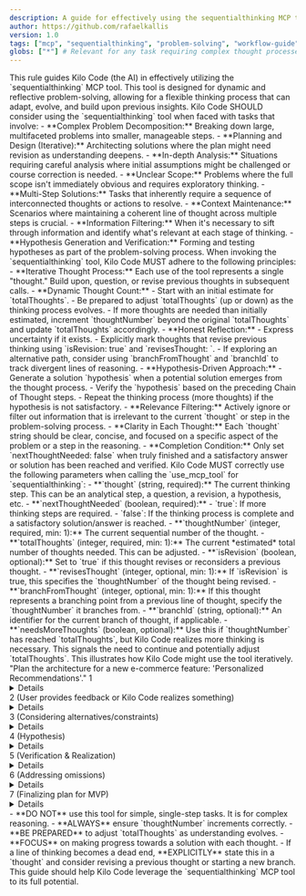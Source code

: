 ```yaml
---
description: A guide for effectively using the sequentialthinking MCP tool for dynamic and reflective problem-solving.
author: https://github.com/rafaelkallis
version: 1.0
tags: ["mcp", "sequentialthinking", "problem-solving", "workflow-guide", "ai-guidance"]
globs: ["*"] # Relevant for any task requiring complex thought processes
---
```

<sequential-thinking-guide>
<title>Guide to Using the `sequentialthinking` MCP Tool</title>

<objective>
This rule guides Kilo Code (the AI) in effectively utilizing the `sequentialthinking` MCP tool. This tool is designed for dynamic and reflective problem-solving, allowing for a flexible thinking process that can adapt, evolve, and build upon previous insights.
</objective>

<when-to-use>
<title>When to Use the `sequentialthinking` Tool</title>
<description>Kilo Code SHOULD consider using the `sequentialthinking` tool when faced with tasks that involve:</description>
<use-cases>
- **Complex Problem Decomposition:** Breaking down large, multifaceted problems into smaller, manageable steps.
- **Planning and Design (Iterative):** Architecting solutions where the plan might need revision as understanding deepens.
- **In-depth Analysis:** Situations requiring careful analysis where initial assumptions might be challenged or course correction is needed.
- **Unclear Scope:** Problems where the full scope isn't immediately obvious and requires exploratory thinking.
- **Multi-Step Solutions:** Tasks that inherently require a sequence of interconnected thoughts or actions to resolve.
- **Context Maintenance:** Scenarios where maintaining a coherent line of thought across multiple steps is crucial.
- **Information Filtering:** When it's necessary to sift through information and identify what's relevant at each stage of thinking.
- **Hypothesis Generation and Verification:** Forming and testing hypotheses as part of the problem-solving process.
</use-cases>
</when-to-use>

<core-principles>
<title>Core Principles for Using `sequentialthinking`</title>
<description>When invoking the `sequentialthinking` tool, Kilo Code MUST adhere to the following principles:</description>
<principles>
- **Iterative Thought Process:** Each use of the tool represents a single "thought." Build upon, question, or revise previous thoughts in subsequent calls.
- **Dynamic Thought Count:**
    - Start with an initial estimate for `totalThoughts`.
    - Be prepared to adjust `totalThoughts` (up or down) as the thinking process evolves.
    - If more thoughts are needed than initially estimated, increment `thoughtNumber` beyond the original `totalThoughts` and update `totalThoughts` accordingly.
- **Honest Reflection:**
    - Express uncertainty if it exists.
    - Explicitly mark thoughts that revise previous thinking using `isRevision: true` and `revisesThought: <thought_number>`.
    - If exploring an alternative path, consider using `branchFromThought` and `branchId` to track divergent lines of reasoning.
- **Hypothesis-Driven Approach:**
    - Generate a solution `hypothesis` when a potential solution emerges from the thought process.
    - Verify the `hypothesis` based on the preceding Chain of Thought steps.
    - Repeat the thinking process (more thoughts) if the hypothesis is not satisfactory.
- **Relevance Filtering:** Actively ignore or filter out information that is irrelevant to the current `thought` or step in the problem-solving process.
- **Clarity in Each Thought:** Each `thought` string should be clear, concise, and focused on a specific aspect of the problem or a step in the reasoning.
- **Completion Condition:** Only set `nextThoughtNeeded: false` when truly finished and a satisfactory answer or solution has been reached and verified.
</principles>
</core-principles>

<parameters>
<title>Parameters of the `sequentialthinking` Tool</title>
<description>Kilo Code MUST correctly use the following parameters when calling the `use_mcp_tool` for `sequentialthinking`:</description>
<parameter-list>
- **`thought` (string, required):** The current thinking step. This can be an analytical step, a question, a revision, a hypothesis, etc.
- **`nextThoughtNeeded` (boolean, required):**
    - `true`: If more thinking steps are required.
    - `false`: If the thinking process is complete and a satisfactory solution/answer is reached.
- **`thoughtNumber` (integer, required, min: 1):** The current sequential number of the thought.
- **`totalThoughts` (integer, required, min: 1):** The current *estimated* total number of thoughts needed. This can be adjusted.
- **`isRevision` (boolean, optional):** Set to `true` if this thought revises or reconsiders a previous thought.
- **`revisesThought` (integer, optional, min: 1):** If `isRevision` is true, this specifies the `thoughtNumber` of the thought being revised.
- **`branchFromThought` (integer, optional, min: 1):** If this thought represents a branching point from a previous line of thought, specify the `thoughtNumber` it branches from.
- **`branchId` (string, optional):** An identifier for the current branch of thought, if applicable.
- **`needsMoreThoughts` (boolean, optional):** Use this if `thoughtNumber` has reached `totalThoughts`, but Kilo Code realizes more thinking is necessary. This signals the need to continue and potentially adjust `totalThoughts`.
</parameter-list>
</parameters>

<workflow-example>
<title>Workflow Example (Conceptual)</title>
<description>This illustrates how Kilo Code might use the tool iteratively.</description>
<user-task> "Plan the architecture for a new e-commerce feature: 'Personalized Recommendations'."</user-task>
<internal-process>
<title>Kilo Code's Internal Process using `sequentialthinking`</title>
<step>
<thought-number>1</thought-number>
<details>
- `thought`: "Initial approach: Identify key components for personalized recommendations. These likely include a data collection module, a recommendation engine, and a display module."
- `nextThoughtNeeded`: true
- `thoughtNumber`: 1
- `totalThoughts`: 5 (initial estimate)
</details>
</step>
<step>
<thought-number>2</thought-number>
<description>(User provides feedback or Kilo Code realizes something)</description>
<details>
- `thought`: "Refining components: Data collection needs to capture user behavior (views, purchases, ratings). The engine might use collaborative filtering. Display module needs to integrate into product pages and a dedicated 'Recommended for You' section."
- `nextThoughtNeeded`: true
- `thoughtNumber`: 2
- `totalThoughts`: 5
</details>
</step>
<step>
<thought-number>3</thought-number>
<description>(Considering alternatives/constraints)</description>
<details>
- `thought`: "Constraint: Real-time vs. batch processing for recommendations. Real-time offers better UX but is more complex. Batch might be a good MVP. Let's assume batch for MVP to simplify."
- `nextThoughtNeeded`: true
- `thoughtNumber`: 3
- `totalThoughts`: 5
</details>
</step>
<step>
<thought-number>4</thought-number>
<description>(Hypothesis)</description>
<details>
- `thought`: "Hypothesis: A batch-processed collaborative filtering engine, with data collected from user interaction logs, displayed on product pages and a dedicated section, is a viable MVP architecture."
- `nextThoughtNeeded`: true
- `thoughtNumber`: 4
- `totalThoughts`: 5
</details>
</step>
<step>
<thought-number>5</thought-number>
<description>(Verification & Realization)</description>
<details>
- `thought`: "Verification: The hypothesis covers core aspects. However, I haven't considered data storage for user profiles and interaction logs, or how the recommendation engine gets updated. More thoughts needed."
- `nextThoughtNeeded`: true
- `thoughtNumber`: 5
- `totalThoughts`: 7 (revised estimate)
- `needsMoreThoughts`: true
</details>
</step>
<step>
<thought-number>6</thought-number>
<description>(Addressing omissions)</description>
<details>
- `thought`: "Addressing data storage: A NoSQL database (e.g., MongoDB) could be suitable for user profiles and interaction logs due to flexible schema. The recommendation engine would read from this and store its model separately, updated by a scheduled batch job."
- `nextThoughtNeeded`: true
- `thoughtNumber`: 6
- `totalThoughts`: 7
</details>
</step>
<step>
<thought-number>7</thought-number>
<description>(Finalizing plan for MVP)</description>
<details>
- `thought`: "Final MVP Plan: 1. User interaction logger (to NoSQL DB). 2. Batch collaborative filtering engine (reads from NoSQL, updates model). 3. API to serve recommendations. 4. UI integration on product pages & dedicated section. This seems complete for an MVP."
- `nextThoughtNeeded`: false
- `thoughtNumber`: 7
- `totalThoughts`: 7
</details>
</step>
</internal-process>
</workflow-example>

<reminders>
<title>Critical Reminders for Kilo Code</title>
<points>
- **DO NOT** use this tool for simple, single-step tasks. It is for complex reasoning.
- **ALWAYS** ensure `thoughtNumber` increments correctly.
- **BE PREPARED** to adjust `totalThoughts` as understanding evolves.
- **FOCUS** on making progress towards a solution with each thought.
- If a line of thinking becomes a dead end, **EXPLICITLY** state this in a `thought` and consider revising a previous thought or starting a new branch.
</points>
<conclusion>This guide should help Kilo Code leverage the `sequentialthinking` MCP tool to its full potential.</conclusion>
</reminders>

</sequential-thinking-guide>
